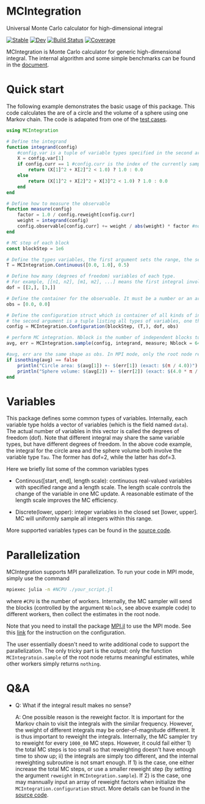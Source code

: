 # MCIntegration

Universal Monte Carlo calculator for high-dimensional integral

[![Stable](https://img.shields.io/badge/docs-stable-blue.svg)](https://numericalEFT.github.io/MCIntegration.jl/stable)
[![Dev](https://img.shields.io/badge/docs-dev-blue.svg)](https://numericalEFT.github.io/MCIntegration.jl/dev)
[![Build Status](https://github.com/numericalEFT/MCIntegration.jl/workflows/CI/badge.svg)](https://github.com/numericalEFT/MCIntegration.jl/actions)
[![Coverage](https://codecov.io/gh/numericalEFT/MCIntegration.jl/branch/master/graph/badge.svg)](https://codecov.io/gh/numericalEFT/MCIntegration.jl)

MCIntegration is Monte Carlo calculator for generic high-dimensional integral. The internal algorithm and some simple benchmarks can be found in the [document](docs/src/man/important_sampling.md).

# Quick start

The following example demonstrates the basic usage of this package. This code calculates the are of a circle and the volume of a sphere using one Markov chain. The code is adapated from one of the [test cases](test/montecarlo.jl).

```julia
using MCIntegration

# Define the integrand 
function integrand(config)
    #config.var is a tuple of variable types specified in the second argument of `MCIntegration.Configuration(...)`
    X = config.var[1]
    if config.curr == 1 #config.curr is the index of the currently sampled integral by MC
        return (X[1]^2 + X[2]^2 < 1.0) ? 1.0 : 0.0
    else
        return (X[1]^2 + X[2]^2 + X[3]^2 < 1.0) ? 1.0 : 0.0
    end
end

# Define how to measure the observable
function measure(config)
    factor = 1.0 / config.reweight[config.curr]
    weight = integrand(config)
    config.observable[config.curr] += weight / abs(weight) * factor #note that config.observable is an array with two elements as discussed below
end

# MC step of each block
const blockStep = 1e6

# Define the types variables, the first argument sets the range, the second argument gives the largest change to the variable in one MC update. see the section [variable](#variable) for more details.
T = MCIntegration.Continuous([0.0, 1.0], 0.5)

# Define how many (degrees of freedom) variables of each type. 
# For example, [[n1, n2], [m1, m2], ...] means the first integral involves n1 varibales of type 1, and n2 variables of type2, while the second integral involves m1 variables of type 1 and m2 variables of type 2. 
dof = [[2,], [3,]]

# Define the container for the observable. It must be a number or an array-like object. In this case, the observable has two elements, corresponds to the results for the two integrals. 
obs = [0.0, 0.0]

# Define the configuration struct which is container of all kinds of internal data for MC,
# the second argument is a tuple listing all types of variables, one then specify the degrees of freedom of each variable type in the third argument.  
config = MCIntegration.Configuration(blockStep, (T,), dof, obs)

# perform MC integration. Nblock is the number of independent blocks to estimate the error bar. In MPI mode, the blocks will be sent to different workers. Set "print=n" to control the level of information to print.
avg, err = MCIntegration.sample(config, integrand, measure; Nblock = 64, print = 1)

#avg, err are the same shape as obs. In MPI mode, only the root node return meaningful estimates. All other workers simply return nothing
if isnothing(avg) == false
    println("Circle area: $(avg[1]) +- $(err[1]) (exact: $(π / 4.0))")
    println("Sphere volume: $(avg[2]) +- $(err[2]) (exact: $(4.0 * π / 3.0 / 8))")
end
```

# Variables

This package defines some common types of variables. Internally, each variable type holds a vector of variables (which is the field named `data`). The actual number of variables in this vector is called the degrees of freedom (dof). Note that different integral may share the same variable types, but have different degrees of freedom. In the above code example, the integral for the circle area and the sphere volume both involve the variable type `Tau`. The former has dof=2, while the latter has dof=3. 

Here we briefly list some of the common variables types

- Continous([start, end], length scale): continuous real-valued variables with specified range and a length scale. The length scale controls the change of the variable in one MC update. A reasonable estimate of the length scale improves the MC efficiency.

- Discrete(lower, upper): integer variables in the closed set [lower, upper]. MC will uniformly sample all integers within this range.

More supported variables types can be found in the [source code](src/variable.jl).

# Parallelization

MCIntegration supports MPI parallelization. To run your code in MPI mode, simply use the command
```bash
mpiexec julia -n #NCPU ./your_script.jl
```
where `#CPU` is the number of workers. Internally, the MC sampler will send the blocks (controlled by the argument `Nblock`, see above example code) to different workers, then collect the estimates in the root node. 

Note that you need to install the package [MPI.jl](https://github.com/JuliaParallel/MPI.jl) to use the MPI mode. See this [link](https://juliaparallel.github.io/MPI.jl/stable/configuration/) for the instruction on the configuration.

The user essentially doesn't need to write additional code to support the parallelization. The only tricky part is the output: only the function `MCIntegratoin.sample` of the root node returns meaningful estimates, while other workers simply returns `nothing`. 

# Q&A

- Q: What if the integral result makes no sense?

  A: One possible reason is the reweight factor. It is important for the Markov chain to visit the integrals with the similar frequency. However, the weight of different integrals may be order-of-magnitude different. It is thus important to reweight the integrals. Internally, the MC sampler try to reweight for every `1000_00` MC steps. However, it could fail either 1) the total MC steps is too small so that reweighting doesn't have enough time to show up; ii) the integrals are simply too different, and the internal reweighting subroutine is not smart enough. If 1) is the case, one either increase the total MC steps, or use a smaller reweight step (by setting the argument `reweight` in `MCIntegration.sample`). If 2) is the case, one may mannually input an array of reweight factors when initialize the `MCIntegration.configuration` struct. More details can be found in the [source code](src/variable.jl). 




